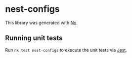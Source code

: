 # nest-configs

This library was generated with [Nx](https://nx.dev).

## Running unit tests

Run `nx test nest-configs` to execute the unit tests via [Jest](https://jestjs.io).
